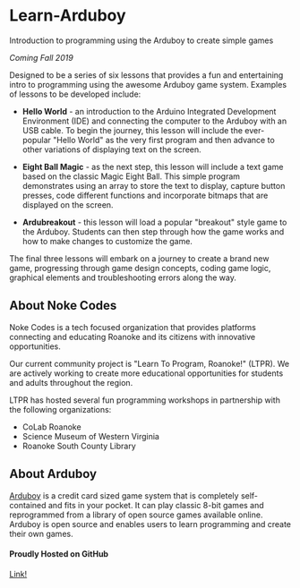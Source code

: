 # Learn-Arduboy
Introduction to programming using the Arduboy to create simple games

*Coming Fall 2019*

Designed to be a series of six lessons that provides a fun and entertaining intro to programming using the awesome Arduboy game system. Examples of lessons to be developed include:

* **Hello World** - an introduction to the Arduino Integrated Development Environment (IDE) and connecting the computer to the Arduboy with an USB cable. To begin the journey, this lesson will include the ever-popular "Hello World" as the very first program and then advance to other variations of displaying text on the screen.

* **Eight Ball Magic** - as the next step, this lesson will include a text game based on the classic Magic Eight Ball. This simple program demonstrates using an array to store the text to display, capture button presses, code different functions and incorporate bitmaps that are displayed on the screen.

* **Ardubreakout** - this lesson will load a popular "breakout" style game to the Arduboy. Students can then step through how the game works and how to make changes to customize the game.

The final three lessons will embark on a journey to create a brand new game, progressing through game design concepts, coding game logic, graphical elements and troubleshooting errors along the way.

## About Noke Codes

Noke Codes is a tech focused organization that provides platforms connecting and educating Roanoke and its citizens with innovative opportunities. 

Our current community project is "Learn To Program, Roanoke!" (LTPR). We are actively working to create more educational opportunities for students and adults throughout the region. 

LTPR has hosted several fun programming workshops in partnership with the following organizations:

* CoLab Roanoke
* Science Museum of Western Virginia
* Roanoke South County Library

## About Arduboy

[Arduboy](https://arduboy.com/) is a credit card sized game system that is completely self-contained and fits in your pocket. It can play classic 8-bit games and reprogrammed from a library of open source games available online. Arduboy is open source and enables users to learn programming and create their own games.

#### Proudly Hosted on GitHub
[Link!](https://github.githubassets.com/images/icons/emoji/octocat.png)

